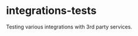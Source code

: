 # integrations-tests

Testing various integrations with 3rd party services.

 
 
 
 
 
 
 
 
 
 
 
 
 
 
 
